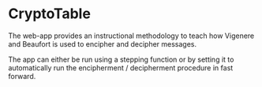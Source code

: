 # CryptoTable
The web-app provides an instructional methodology to teach how Vigenere and
Beaufort is used to encipher and decipher messages.

The app can either be run using a stepping function or by setting it to
automatically run the encipherment / decipherment procedure in fast forward.

